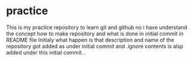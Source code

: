 # practice


This is my practice repository to learn git and github
no i have understand the concept how to make repository and what is done in initial commit
in README file Initialy what happen is that description and name of the repository got added as under initial commit
and .ignore contents is alsp added under this initial commit.
.
